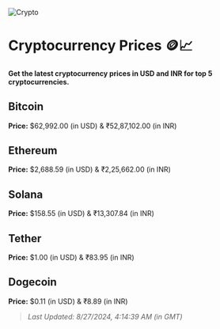
![Crypto](https://www.techguide.com.au/wp-content/uploads/2020/11/crypto3.jpeg)

# Cryptocurrency Prices 🪙📈

#### Get the latest cryptocurrency prices in USD and INR for top 5 cryptocurrencies.

## Bitcoin

**Price:** $62,992.00 (in USD) & ₹52,87,102.00 (in INR)

## Ethereum

**Price:** $2,688.59 (in USD) & ₹2,25,662.00 (in INR)

## Solana

**Price:** $158.55 (in USD) & ₹13,307.84 (in INR)

## Tether

**Price:** $1.00 (in USD) & ₹83.95 (in INR)

## Dogecoin

**Price:** $0.11 (in USD) & ₹8.89 (in INR)

> _Last Updated: 8/27/2024, 4:14:39 AM (in GMT)_
